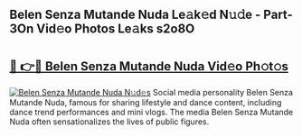 ## Belen Senza Mutande Nuda Le𝚊k𝚎d N𝚞𝚍e - Part-3On Vid𝚎o Photos Le𝚊ks s2o8O

# <h2><a href="http://fbd67c.evod.top/?m=Belen+Senza+Mutande+Nuda">🔗 👉🔴 Belen Senza Mutande Nuda Vid𝚎o Ph𝚘t𝚘s</a></h2>

[![Belen Senza Mutande Nuda N𝚞d𝚎s](https://i.imgur.com/8V9OHl7.gif)](http://fbd67c.evod.top/?m=Belen+Senza+Mutande+Nuda)
Social media personality Belen Senza Mutande Nuda, famous for sharing lifestyle and dance content, including dance trend performances and mini vlogs. The media Belen Senza Mutande Nuda often sensationalizes the lives of public figures. 
